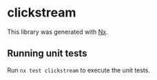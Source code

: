 # clickstream

This library was generated with [Nx](https://nx.dev).

## Running unit tests

Run `nx test clickstream` to execute the unit tests.
